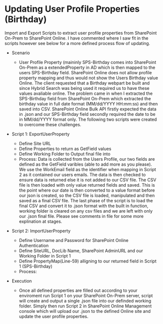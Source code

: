# Updating User Profile Properties (Birthday)
Import and Export Scripts to extract user profile properties from SharePoint On-Prem to SharePoint Online. I have commented where I saw fit in the scripts however see below for a more defined process flow of updating. 

* Scenario
  * User Profile Property (maininly SPS-Birthday comes into SharePoint On-Prem as a extendedProperty in AD which is then mapped to the users SPS-Birthday field. SharePoint Online does not allow profile property mapping and thus would not show the Users Birthday value Online. The client requested that a Birthday webpart be built and since Hybrid Search was being used it required us to have these values avaliable online. The problem came in when I extracted the SPS-Birthday field from SharePoint On-Prem which extracted the birthday value in full date format (MM/dd/YYYY HH:mm:ss) and then saved into CSV. SharePoint Online Bulk API firstly expected the data in .json and our SPS-Birthday field secondly required the date to be in MM/dd/YYYY format only. The following two scripts were created to overcome these challenges. 

* Script 1: ExportUserProperty
  * Define Site URL 
  * Define Properties to return as GetField values
  * Define Working Folder to Output final file into
  * Process: Data is collected from the Users Profile, our two fields are defined as the GetField varibles (able to add more as you please). We use the WorkEmail field as the identifier when mapping in Script 2 as it contained our users emails. The data is then checked to ensure data is returned else it is not added to our CSV file. The CSV file is then loaded with only value returned fields and saved. This is the point where our date is then converted to a value format before our json is created, so the CSV file is loaded, manipulated and then saved as a final CSV file. The last phase of the script is to load the final CSV and convert it to .json format with the built in function, working folder is cleared on any csv files and we are left with only our .json final file. Please see comments in file for some more explination at stages. 

* Script 2: ImportUserProperty
  * Define Username and Password for SharePoint Online Authentication
  * Define SiteURL, DocLib Name, SharePoint AdminURL and our Working Folder in Script 1
  * Define PropertyMap(Line-59) alligning to our returned field in Script 1 (SPS-Birthday)
  * Process: 

* Execution
  * Once all defined properties are filled out according to your enviroment run Script 1 on your SharePoint On-Prem server, script will create and output a single .json file into our definded working folder. Simply then run Script 2 in SharePoint Online Management console which will upload our .json to the defined Online site and update the user profile properties.
